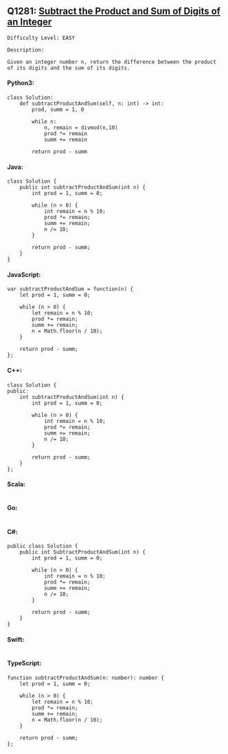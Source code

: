 ## Q1281: [Subtract the Product and Sum of Digits of an Integer](https://leetcode.com/problems/subtract-the-product-and-sum-of-digits-of-an-integer/)

```
Difficulty Level: EASY
```

```
Description:

Given an integer number n, return the difference between the product of its digits and the sum of its digits.
```

#### Python3:

```
class Solution:
    def subtractProductAndSum(self, n: int) -> int:
        prod, summ = 1, 0

        while n:
            n, remain = divmod(n,10)
            prod *= remain
            summ += remain

        return prod - summ
```

#### Java:

```
class Solution {
    public int subtractProductAndSum(int n) {
        int prod = 1, summ = 0;

        while (n > 0) {
            int remain = n % 10;
            prod *= remain;
            summ += remain;
            n /= 10;
        }

        return prod - summ;
    }
}
```

#### JavaScript:

```
var subtractProductAndSum = function(n) {
    let prod = 1, summ = 0;

    while (n > 0) {
        let remain = n % 10;
        prod *= remain;
        summ += remain;
        n = Math.floor(n / 10);
    }

    return prod - summ;
};
```

#### C++:

```
class Solution {
public:
    int subtractProductAndSum(int n) {
        int prod = 1, summ = 0;

        while (n > 0) {
            int remain = n % 10;
            prod *= remain;
            summ += remain;
            n /= 10;
        }

        return prod - summ;
    }
};
```

#### Scala:

```

```

#### Go:

```

```

#### C#:

```
public class Solution {
    public int SubtractProductAndSum(int n) {
        int prod = 1, summ = 0;

        while (n > 0) {
            int remain = n % 10;
            prod *= remain;
            summ += remain;
            n /= 10;
        }

        return prod - summ;
    }
}
```

#### Swift:

```

```

#### TypeScript:

```
function subtractProductAndSum(n: number): number {
    let prod = 1, summ = 0;

    while (n > 0) {
        let remain = n % 10;
        prod *= remain;
        summ += remain;
        n = Math.floor(n / 10);
    }

    return prod - summ;
};
```